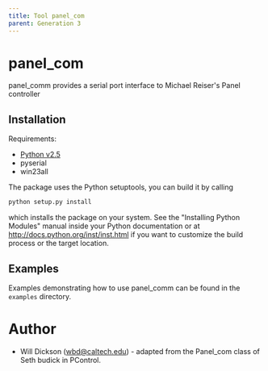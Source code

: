 ```yaml
---
title: Tool panel_com
parent: Generation 3
---
```


# panel_com

panel_comm provides a serial port interface to Michael Reiser's Panel controller

## Installation

Requirements:

- [Python v2.5](http://www.python.org/)
- pyserial
- win23all
  
The package uses the Python setuptools, you can build it by calling

```sh
python setup.py install
```

which installs the package on your system. See the "Installing Python Modules" manual inside your Python documentation or at <http://docs.python.org/inst/inst.html> if you want to customize the build process or the target location.

## Examples

Examples demonstrating how to use panel_comm can be found in the `examples` directory.

# Author

- Will Dickson (wbd@caltech.edu) - adapted from the Panel_com class of Seth budick in PControl.
